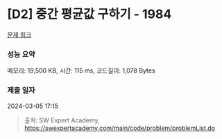 # [D2] 중간 평균값 구하기 - 1984 

[문제 링크](https://swexpertacademy.com/main/code/problem/problemDetail.do?contestProbId=AV5Pw_-KAdcDFAUq) 

### 성능 요약

메모리: 19,500 KB, 시간: 115 ms, 코드길이: 1,078 Bytes

### 제출 일자

2024-03-05 17:15



> 출처: SW Expert Academy, https://swexpertacademy.com/main/code/problem/problemList.do